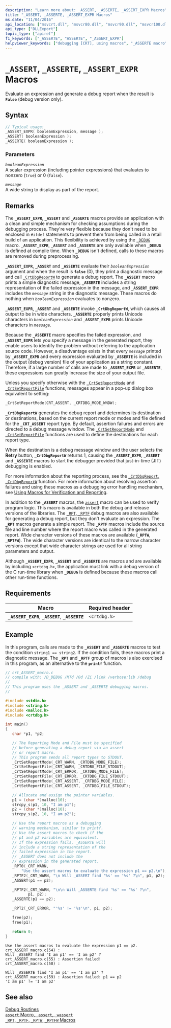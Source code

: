 ```yaml
---
description: "Learn more about: _ASSERT, _ASSERTE, _ASSERT_EXPR Macros"
title: "_ASSERT, _ASSERTE, _ASSERT_EXPR Macros"
ms.date: "11/04/2016"
api_location: ["msvcrt.dll", "msvcr80.dll", "msvcr90.dll", "msvcr100.dll", "msvcr100_clr0400.dll", "msvcr110.dll", "msvcr110_clr0400.dll", "msvcr120.dll", "msvcr120_clr0400.dll", "ucrtbase.dll"]
api_type: ["DLLExport"]
topic_type: ["apiref"]
f1_keywords: ["_ASSERTE", "ASSERTE", "_ASSERT_EXPR"]
helpviewer_keywords: ["debugging [CRT], using macros", "_ASSERTE macro", "macros, debugging with", "debug reporting macros", "_ASSERT macro", "_ASSERT_EXPR macro"]
---
```

# `_ASSERT`, `_ASSERTE`, `_ASSERT_EXPR` Macros

Evaluate an expression and generate a debug report when the result is **`False`** (debug version only).

## Syntax

```C
// Typical usage:
_ASSERT_EXPR( booleanExpression, message );
_ASSERT( booleanExpression );
_ASSERTE( booleanExpression );
```

### Parameters

*`booleanExpression`*\
A scalar expression (including pointer expressions) that evaluates to nonzero (`true`) or 0 (`false`).

*`message`*\
A wide string to display as part of the report.

## Remarks

The **`_ASSERT_EXPR`**, **`_ASSERT`** and **`_ASSERTE`** macros provide an application with a clean and simple mechanism for checking assumptions during the debugging process. They're very flexible because they don't need to be enclosed in `#ifdef` statements to prevent them from being called in a retail build of an application. This flexibility is achieved by using the [`_DEBUG`](../../c-runtime-library/debug.md) macro. **`_ASSERT_EXPR`**, **`_ASSERT`** and **`_ASSERTE`** are only available when **`_DEBUG`** is defined at compile time. When **`_DEBUG`** isn't defined, calls to these macros are removed during preprocessing.

**`_ASSERT_EXPR`**, **`_ASSERT`** and **`_ASSERTE`** evaluate their *`booleanExpression`* argument and when the result is **`false`** (0), they print a diagnostic message and call [`_CrtDbgReportW`](crtdbgreport-crtdbgreportw.md) to generate a debug report. The **`_ASSERT`** macro prints a simple diagnostic message,  **`_ASSERTE`** includes a string representation of the failed expression in the message, and **`_ASSERT_EXPR`** includes the *`message`* string in the diagnostic message. These macros do nothing when *`booleanExpression`* evaluates to nonzero.

**`_ASSERT_EXPR`**, **`_ASSERT`** and **`_ASSERTE`** invoke **`_CrtDbgReportW`**, which causes all output to be in wide characters. **`_ASSERTE`** properly prints Unicode characters in *`booleanExpression`* and **`_ASSERT_EXPR`** prints Unicode characters in *`message`*.

Because the **`_ASSERTE`** macro specifies the failed expression, and **`_ASSERT_EXPR`** lets you specify a message in the generated report, they enable users to identify the problem without referring to the application source code. However, a disadvantage exists in that every *`message`* printed by **`_ASSERT_EXPR`** and every expression evaluated by **`_ASSERTE`** is included in the output (debug version) file of your application as a string constant. Therefore, if a large number of calls are made to **`_ASSERT_EXPR`** or **`_ASSERTE`**, these expressions can greatly increase the size of your output file.

Unless you specify otherwise with the [`_CrtSetReportMode`](crtsetreportmode.md) and [`_CrtSetReportFile`](crtsetreportfile.md) functions, messages appear in a pop-up dialog box equivalent to setting:

```C
_CrtSetReportMode(CRT_ASSERT, _CRTDBG_MODE_WNDW);
````

**`_CrtDbgReportW`** generates the debug report and determines its destination or destinations, based on the current report mode or modes and file defined for the **`_CRT_ASSERT`** report type. By default, assertion failures and errors are directed to a debug message window. The [`_CrtSetReportMode`](crtsetreportmode.md) and [`_CrtSetReportFile`](crtsetreportfile.md) functions are used to define the destinations for each report type.

When the destination is a debug message window and the user selects the **Retry** button, **`_CrtDbgReportW`** returns 1, causing the **`_ASSERT_EXPR`**, **`_ASSERT`** and **`_ASSERTE`** macros to start the debugger provided that just-in-time (JIT) debugging is enabled.

For more information about the reporting process, see the [`_CrtDbgReport`, `_CrtDbgReportW`](crtdbgreport-crtdbgreportw.md) function. For more information about resolving assertion failures and using these macros as a debugging error handling mechanism, see [Using Macros for Verification and Reporting](/visualstudio/debugger/macros-for-reporting).

In addition to the **`_ASSERT`** macros, the [`assert`](assert-macro-assert-wassert.md) macro can be used to verify program logic. This macro is available in both the debug and release versions of the libraries. The [`_RPT`, `_RPTF`](rpt-rptf-rptw-rptfw-macros.md) debug macros are also available for generating a debug report, but they don't evaluate an expression. The **`_RPT`** macros generate a simple report. The **`_RPTF`** macros include the source file and line number where the report macro was called in the generated report. Wide character versions of these macros are available (**`_RPTW`**, **`_RPTFW`**). The wide character versions are identical to the narrow character versions except that wide character strings are used for all string parameters and output.

Although **`_ASSERT_EXPR`**, **`_ASSERT`** and **`_ASSERTE`** are macros and are available by including `<crtdbg.h>`, the application must link with a debug version of the C run-time library when **`_DEBUG`** is defined because these macros call other run-time functions.

## Requirements

|Macro|Required header|
|-----------|---------------------|
|**`_ASSERT_EXPR`**, **`_ASSERT`**, **`_ASSERTE`**|`<crtdbg.h>`|

## Example

In this program, calls are made to the **`_ASSERT`** and **`_ASSERTE`** macros to test the condition `string1 == string2`. If the condition fails, these macros print a diagnostic message. The **`_RPT`** and **`_RPTF`** group of macros is also exercised in this program, as an alternative to the **`printf`** function.

```C
// crt_ASSERT_macro.c
// compile with: /D_DEBUG /MTd /Od /Zi /link /verbose:lib /debug
//
// This program uses the _ASSERT and _ASSERTE debugging macros.
//

#include <stdio.h>
#include <string.h>
#include <malloc.h>
#include <crtdbg.h>

int main()
{
   char *p1, *p2;

   // The Reporting Mode and File must be specified
   // before generating a debug report via an assert
   // or report macro.
   // This program sends all report types to STDOUT.
   _CrtSetReportMode(_CRT_WARN, _CRTDBG_MODE_FILE);
   _CrtSetReportFile(_CRT_WARN, _CRTDBG_FILE_STDOUT);
   _CrtSetReportMode(_CRT_ERROR, _CRTDBG_MODE_FILE);
   _CrtSetReportFile(_CRT_ERROR, _CRTDBG_FILE_STDOUT);
   _CrtSetReportMode(_CRT_ASSERT, _CRTDBG_MODE_FILE);
   _CrtSetReportFile(_CRT_ASSERT, _CRTDBG_FILE_STDOUT);

   // Allocate and assign the pointer variables.
   p1 = (char *)malloc(10);
   strcpy_s(p1, 10, "I am p1");
   p2 = (char *)malloc(10);
   strcpy_s(p2, 10, "I am p2");

   // Use the report macros as a debugging
   // warning mechanism, similar to printf.
   // Use the assert macros to check if the
   // p1 and p2 variables are equivalent.
   // If the expression fails, _ASSERTE will
   // include a string representation of the
   // failed expression in the report.
   // _ASSERT does not include the
   // expression in the generated report.
   _RPT0(_CRT_WARN,
       "Use the assert macros to evaluate the expression p1 == p2.\n");
   _RPTF2(_CRT_WARN, "\n Will _ASSERT find '%s' == '%s' ?\n", p1, p2);
   _ASSERT(p1 == p2);

   _RPTF2(_CRT_WARN, "\n\n Will _ASSERTE find '%s' == '%s' ?\n",
          p1, p2);
   _ASSERTE(p1 == p2);

   _RPT2(_CRT_ERROR, "'%s' != '%s'\n", p1, p2);

   free(p2);
   free(p1);

   return 0;
}
```

```Output
Use the assert macros to evaluate the expression p1 == p2.
crt_ASSERT_macro.c(54) :
Will _ASSERT find 'I am p1' == 'I am p2' ?
crt_ASSERT_macro.c(55) : Assertion failed!
crt_ASSERT_macro.c(58) :

Will _ASSERTE find 'I am p1' == 'I am p2' ?
crt_ASSERT_macro.c(59) : Assertion failed: p1 == p2
'I am p1' != 'I am p2'
```

## See also

[Debug Routines](../../c-runtime-library/debug-routines.md)\
[`assert` Macro, `_assert`, `_wassert`](assert-macro-assert-wassert.md)\
[`_RPT`, `_RPTF`, `_RPTW`, `_RPTFW` Macros](rpt-rptf-rptw-rptfw-macros.md)
